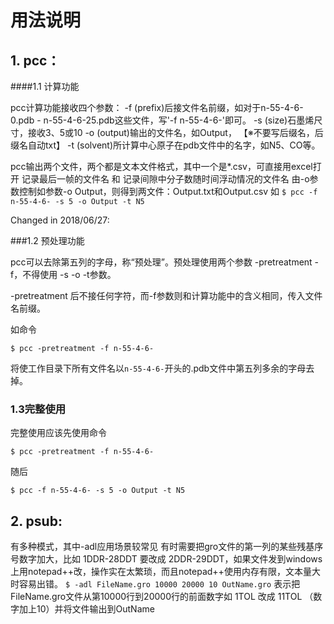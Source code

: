 # 用法说明

## 1. pcc：

####1.1 计算功能

pcc计算功能接收四个参数：
-f (prefix)后接文件名前缀，如对于n-55-4-6-0.pdb  -  n-55-4-6-25.pdb这些文件，写'-f n-55-4-6-'即可。
-s (size)石墨烯尺寸，接收3、5或10
-o (output)输出的文件名，如Output，
    【※不要写后缀名，后缀名自动txt】
-t (solvent)所计算中心原子在pdb文件中的名字，如N5、CO等。

pcc输出两个文件，两个都是文本文件格式，其中一个是*.csv，可直接用excel打开
记录最后一帧的文件名 和 记录间隙中分子数随时间浮动情况的文件名 由-o参数控制如参数-o Output，则得到两文件：Output.txt和Output.csv
如
`$ pcc -f n-55-4-6- -s 5 -o Output -t N5`



Changed in 2018/06/27:

###1.2 预处理功能

pcc可以去除第五列的字母，称“预处理”。预处理使用两个参数 -pretreatment   -f，不得使用 -s  -o  -t参数。

-pretreatment 后不接任何字符，而-f参数则和计算功能中的含义相同，传入文件名前缀。

如命令

`$ pcc -pretreatment -f n-55-4-6-`

将使工作目录下所有文件名以`n-55-4-6-`开头的.pdb文件中第五列多余的字母去掉。



### 1.3完整使用

完整使用应该先使用命令

`$ pcc -pretreatment -f n-55-4-6-`

随后

`$ pcc -f n-55-4-6- -s 5 -o Output -t N5`




## 2. psub:
有多种模式，其中-adl应用场景较常见
有时需要把gro文件的第一列的某些残基序号数字加大，比如 1DDR-28DDT 要改成 2DDR-29DDT，如果文件发到windows上用notepad++改，操作实在太繁琐，而且notepad++使用内存有限，文本量大时容易出错。
`$ -adl FileName.gro 10000 20000 10 OutName.gro`
表示把FileName.gro文件从第10000行到20000行的前面数字如 1TOL 改成 11TOL （数字加上10）并将文件输出到OutName

